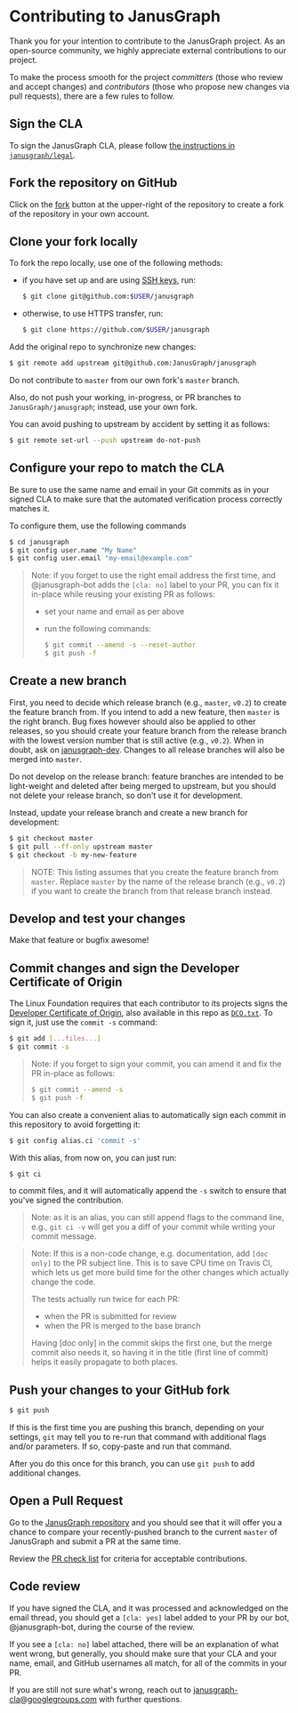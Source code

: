 # Contributing to JanusGraph

Thank you for your intention to contribute to the JanusGraph project. As an open-source community, we highly appreciate external contributions to our project.

To make the process smooth for the project *committers* (those who review and accept changes) and *contributors* (those who propose new changes via pull requests), there are a few rules to follow.

## Sign the CLA

To sign the JanusGraph CLA, please follow [the
instructions in `janusgraph/legal`](https://github.com/JanusGraph/legal).

## Fork the repository on GitHub

Click on the [fork](https://github.com/JanusGraph/janusgraph/fork) button at the
upper-right of the repository to create a fork of the repository in your own
account.

## Clone your fork locally

To fork the repo locally, use one of the following methods:

  * if you have set up and are using [SSH keys](https://help.github.com/articles/generating-an-ssh-key/), run:

    ```bash
    $ git clone git@github.com:$USER/janusgraph
    ```

  * otherwise, to use HTTPS transfer, run:

    ```bash
    $ git clone https://github.com/$USER/janusgraph
    ```

Add the original repo to synchronize new changes:

```bash
$ git remote add upstream git@github.com:JanusGraph/janusgraph
```

Do not contribute to `master` from our own fork's `master` branch.

Also, do not push your working, in-progress, or PR branches to
`JanusGraph/janusgraph`; instead, use your own fork.

You can avoid pushing to upstream by accident by setting it as follows:

```bash
$ git remote set-url --push upstream do-not-push
```

## Configure your repo to match the CLA

Be sure to use the same name and email in your Git commits as in your signed CLA
to make sure that the automated verification process correctly matches it.

To configure them, use the following commands

```bash
$ cd janusgraph
$ git config user.name "My Name"
$ git config user.email "my-email@example.com"
```

> Note: if you forget to use the right email address the first time, and
> @janusgraph-bot adds the `[cla: no]` label to your PR, you can fix it in-place
> while reusing your existing PR as follows:
>
> * set your name and email as per above
> * run the following commands:
>
>   ```bash
>   $ git commit --amend -s --reset-author
>   $ git push -f
>   ```

## Create a new branch

First, you need to decide which release branch (e.g., `master`, `v0.2`) to
create the feature branch from. If you intend to add a new feature, then
`master` is the right branch. Bug fixes however should also be applied to
other releases, so you should create your feature branch from the release
branch with the lowest version number that is still active (e.g., `v0.2`).
When in doubt, ask on [janusgraph-dev](https://groups.google.com/forum/#!forum/janusgraph-dev).
Changes to all release branches will also be merged into `master`.

Do not develop on the release branch: feature branches are intended to be
light-weight and deleted after being merged to upstream, but you should not
delete your release branch, so don't use it for development.

Instead, update your release branch and create a new branch for development:

```bash
$ git checkout master
$ git pull --ff-only upstream master
$ git checkout -b my-new-feature
```

> NOTE: This listing assumes that you create the feature branch from `master`.
> Replace `master` by the name of the release branch (e.g., `v0.2`) if you want
> to create the branch from that release branch instead.

## Develop and test your changes

Make that feature or bugfix awesome!

## Commit changes and sign the Developer Certificate of Origin

The Linux Foundation requires that each contributor to its projects signs the
[Developer Certificate of Origin](https://developercertificate.org), also
available in this repo as [`DCO.txt`](DCO.txt). To sign it, just use the `commit
-s` command:

```bash
$ git add [...files...]
$ git commit -s
```

> Note: if you forget to sign your commit, you can amend it and fix the PR
> in-place as follows:
>
> ```bash
> $ git commit --amend -s
> $ git push -f
> ```

You can also create a convenient alias to automatically sign each commit in this
repository to avoid forgetting it:

```bash
$ git config alias.ci 'commit -s'
```

With this alias, from now on, you can just run:

```bash
$ git ci
```

to commit files, and it will automatically append the `-s` switch to ensure that
you've signed the contribution.

> Note: as it is an alias, you can still append flags to the command line, e.g.,
> `git ci -v` will get you a diff of your commit while writing your commit
> message.

> Note: If this is a non-code change, e.g. documentation, add `[doc only]` to the
> PR subject line. This is to save CPU time on Travis CI, which lets us get more
> build time for the other changes which actually change the code.
>
> The tests actually run twice for each PR:
> 
> * when the PR is submitted for review
> * when the PR is merged to the base branch
>
> Having [doc only] in the commit skips the first one, but the merge commit also
> needs it, so having it in the title (first line of commit) helps it easily
> propagate to both places.

## Push your changes to your GitHub fork

```bash
$ git push
```

If this is the first time you are pushing this branch, depending on your
settings, `git` may tell you to re-run that command with additional flags and/or
parameters. If so, copy-paste and run that command.

After you do this once for this branch, you can use `git push` to add additional
changes.

## Open a Pull Request

Go to the [JanusGraph repository](https://github.com/JanusGraph/janusgraph) and
you should see that it will offer you a chance to compare your recently-pushed
branch to the current `master` of JanusGraph and submit a PR at the same time.

Review the [PR check list](.github/PULL_REQUEST_TEMPLATE.md) for criteria for acceptable contributions.

## Code review

If you have signed the CLA, and it was processed and acknowledged on the email
thread, you should get a `[cla: yes]` label added to your PR by our bot,
@janusgraph-bot, during the course of the review.

If you see a `[cla: no]` label attached, there will be an explanation of what
went wrong, but generally, you should make sure that your CLA and your name,
email, and GitHub usernames all match, for all of the commits in your PR.

If you are still not sure what's wrong, reach out to
janusgraph-cla@googlegroups.com with further questions.

